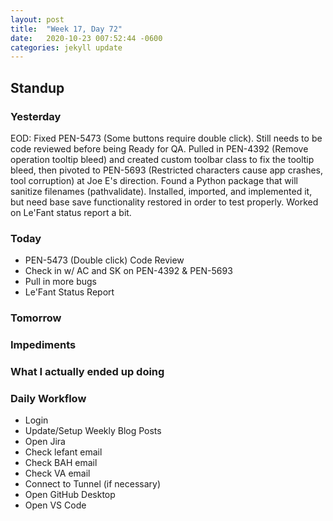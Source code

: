 ```yaml
---
layout: post
title:  "Week 17, Day 72"
date:   2020-10-23 007:52:44 -0600
categories: jekyll update
---
```


## Standup
  
### Yesterday
EOD: Fixed PEN-5473 (Some buttons require double click). Still needs to be code reviewed before being Ready for QA. Pulled in PEN-4392 (Remove operation tooltip bleed) and created custom toolbar class to fix the tooltip bleed, then pivoted to PEN-5693 (Restricted characters cause app crashes, tool corruption) at Joe E's direction. Found a Python package that will sanitize filenames (pathvalidate). Installed, imported, and implemented it, but need base save functionality restored in order to test properly. Worked on Le'Fant status report a bit.

### Today
* PEN-5473 (Double click) Code Review
* Check in w/ AC and SK on PEN-4392 & PEN-5693
* Pull in more bugs
* Le'Fant Status Report
### Tomorrow
 
### Impediments

### What I actually ended up doing
 

### Daily Workflow
* Login
* Update/Setup Weekly Blog Posts
* Open Jira
* Check lefant email
* Check BAH email
* Check VA email
* Connect to Tunnel (if necessary)
* Open GitHub Desktop
* Open VS Code

